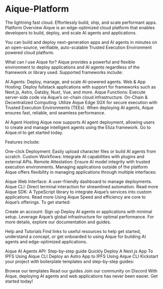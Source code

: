 # Aique-Platform
The lightning fast cloud. Effortlessly build, ship, and scale performant apps.
Platform Overview
Aique is an edge-optimized cloud platform that enables developers to build, deploy, and scale AI agents and applications. 

You can build and deploy next-generation apps and AI agents in minutes on an open-source, verifiable, auto-scalable Trusted Execution Environment powered cloud platform.

What can I use Aique for?
Aique provides a powerful and flexible environment to deploy applications and AI agents regardless of the framework or library used. Supported frameworks include:

AI Agents: Deploy, manage, and scale AI-powered agents.
Web & App Hosting: Deploy fullstack applications with support for frameworks such as Next.js, Astro, Gatsby, Nuxt, Vue, and more.
Aique Functions: Execute server-side code via Aique’s on-chain cloud infrastructure.
On-Chain & Decentralized Computing: Utilize Aique Edge SGX for secure execution with Trusted Execution Environments (TEEs).
When deploying AI agents, Aique ensures fast, reliable, and seamless performance.

AI Agent Hosting
Aique now supports AI agent deployment, allowing users to create and manage intelligent agents using the Eliza framework. Go to Aique.nl to get started today.

Features include:

One-click Deployment: Easily upload character files or build AI agents from scratch.
Custom Workflows: Integrate AI capabilities with plugins and external APIs.
Remote Attestation: Ensure AI model integrity with trusted execution environments.
Managing applications outside of the platform
Aique offers flexibility in managing applications through multiple interfaces:

Aique Web Interface: A user-friendly dashboard to manage deployments.
Aique CLI: Direct terminal interaction for streamlined automation. Read more
Aique SDK: A TypeScript library to integrate Aique’s services into custom applications. Read more
Using Aique
Speed and efficiency are core to Aique’s offerings. To get started:

Create an account: Sign up
Deploy AI agents or applications with minimal setup.
Leverage Aique’s global infrastructure for optimal performance.
For more details, explore our documentation and guides.

Help and Tutorials
Find links to useful resources to help get started, understand a concept, or get onboarded to using Aique for building AI agents and edge-optimized applications.

Aique AI Agents API: Step-by-step guide
Quickly Deploy A Next.js App To IPFS Using Aique CLI
Deploy an Astro App to IPFS Using Aique CLI
Kickstart your project with boilerplate templates and step-by-step guides:

Browse our templates
Read our guides
Join our community on Discord
With Aique, deploying AI agents and web applications has never been easier. Get started today!
